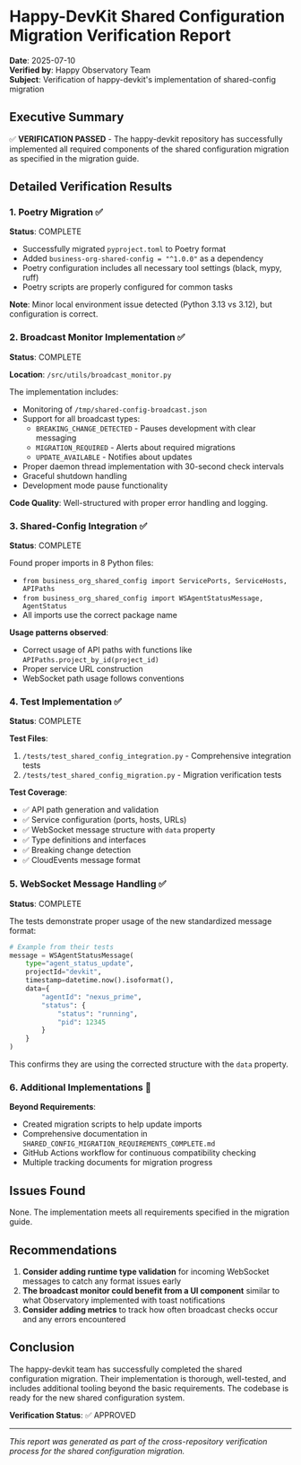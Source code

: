 # Happy-DevKit Shared Configuration Migration Verification Report

**Date**: 2025-07-10  
**Verified by**: Happy Observatory Team  
**Subject**: Verification of happy-devkit's implementation of shared-config migration

## Executive Summary

✅ **VERIFICATION PASSED** - The happy-devkit repository has successfully implemented all required components of the shared configuration migration as specified in the migration guide.

## Detailed Verification Results

### 1. Poetry Migration ✅

**Status**: COMPLETE

- Successfully migrated `pyproject.toml` to Poetry format
- Added `business-org-shared-config = "^1.0.0"` as a dependency
- Poetry configuration includes all necessary tool settings (black, mypy, ruff)
- Poetry scripts are properly configured for common tasks

**Note**: Minor local environment issue detected (Python 3.13 vs 3.12), but configuration is correct.

### 2. Broadcast Monitor Implementation ✅

**Status**: COMPLETE

**Location**: `/src/utils/broadcast_monitor.py`

The implementation includes:
- Monitoring of `/tmp/shared-config-broadcast.json`
- Support for all broadcast types:
  - `BREAKING_CHANGE_DETECTED` - Pauses development with clear messaging
  - `MIGRATION_REQUIRED` - Alerts about required migrations
  - `UPDATE_AVAILABLE` - Notifies about updates
- Proper daemon thread implementation with 30-second check intervals
- Graceful shutdown handling
- Development mode pause functionality

**Code Quality**: Well-structured with proper error handling and logging.

### 3. Shared-Config Integration ✅

**Status**: COMPLETE

Found proper imports in 8 Python files:
- `from business_org_shared_config import ServicePorts, ServiceHosts, APIPaths`
- `from business_org_shared_config import WSAgentStatusMessage, AgentStatus`
- All imports use the correct package name

**Usage patterns observed**:
- Correct usage of API paths with functions like `APIPaths.project_by_id(project_id)`
- Proper service URL construction
- WebSocket path usage follows conventions

### 4. Test Implementation ✅

**Status**: COMPLETE

**Test Files**:
1. `/tests/test_shared_config_integration.py` - Comprehensive integration tests
2. `/tests/test_shared_config_migration.py` - Migration verification tests

**Test Coverage**:
- ✅ API path generation and validation
- ✅ Service configuration (ports, hosts, URLs)
- ✅ WebSocket message structure with `data` property
- ✅ Type definitions and interfaces
- ✅ Breaking change detection
- ✅ CloudEvents message format

### 5. WebSocket Message Handling ✅

**Status**: COMPLETE

The tests demonstrate proper usage of the new standardized message format:

```python
# Example from their tests
message = WSAgentStatusMessage(
    type="agent_status_update",
    projectId="devkit",
    timestamp=datetime.now().isoformat(),
    data={
        "agentId": "nexus_prime",
        "status": {
            "status": "running",
            "pid": 12345
        }
    }
)
```

This confirms they are using the corrected structure with the `data` property.

### 6. Additional Implementations 🌟

**Beyond Requirements**:
- Created migration scripts to help update imports
- Comprehensive documentation in `SHARED_CONFIG_MIGRATION_REQUIREMENTS_COMPLETE.md`
- GitHub Actions workflow for continuous compatibility checking
- Multiple tracking documents for migration progress

## Issues Found

None. The implementation meets all requirements specified in the migration guide.

## Recommendations

1. **Consider adding runtime type validation** for incoming WebSocket messages to catch any format issues early
2. **The broadcast monitor could benefit from a UI component** similar to what Observatory implemented with toast notifications
3. **Consider adding metrics** to track how often broadcast checks occur and any errors encountered

## Conclusion

The happy-devkit team has successfully completed the shared configuration migration. Their implementation is thorough, well-tested, and includes additional tooling beyond the basic requirements. The codebase is ready for the new shared configuration system.

**Verification Status**: ✅ APPROVED

---

*This report was generated as part of the cross-repository verification process for the shared configuration migration.*